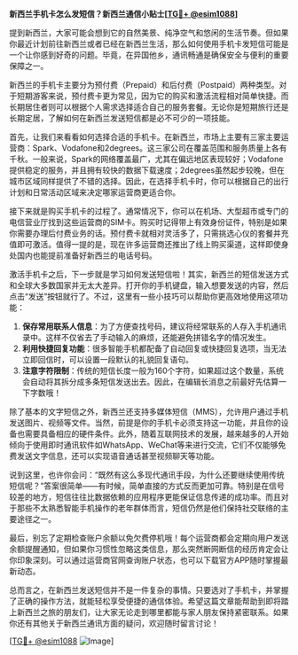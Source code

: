 **新西兰手机卡怎么发短信？新西兰通信小贴士[[TG💪+ @esim1088](https://t.me/s/esim1088)]**

提到新西兰，大家可能会想到它的自然美景、纯净空气和悠闲的生活节奏。但如果你最近计划前往新西兰或者已经在新西兰生活，那么如何使用手机卡发短信可能是一个让你感到好奇的问题。毕竟，在异国他乡，通讯畅通是确保安全与便利的重要保障之一。

新西兰的手机卡主要分为预付费（Prepaid）和后付费（Postpaid）两种类型。对于短期游客来说，预付费卡更为常见，因为它的购买和激活流程相对简单快捷。而长期居住者则可以根据个人需求选择适合自己的服务套餐。无论你是短期旅行还是长期定居，了解如何在新西兰发送短信都是必不可少的一项技能。

首先，让我们来看看如何选择合适的手机卡。在新西兰，市场上主要有三家主要运营商：Spark、Vodafone和2degrees。这三家公司在覆盖范围和服务质量上各有千秋。一般来说，Spark的网络覆盖最广，尤其在偏远地区表现较好；Vodafone提供稳定的服务，并且拥有较快的数据下载速度；2degrees虽然起步较晚，但在城市区域同样提供了不错的选择。因此，在选择手机卡时，你可以根据自己的出行计划和日常活动区域来决定哪家运营商更适合你。

接下来就是购买手机卡的过程了。通常情况下，你可以在机场、大型超市或专门的电信营业厅找到这些运营商的SIM卡。购买时记得带上有效身份证件，特别是如果你需要办理后付费业务的话。预付费卡就相对灵活多了，只需挑选心仪的套餐并充值即可激活。值得一提的是，现在许多运营商还推出了线上购买渠道，这样即使身处国内也能提前准备好新西兰的电话号码。

激活手机卡之后，下一步就是学习如何发送短信啦！其实，新西兰的短信发送方式和全球大多数国家并无太大差异。打开你的手机键盘，输入想要发送的内容，然后点击“发送”按钮就行了。不过，这里有一些小技巧可以帮助你更高效地使用这项功能：

1. **保存常用联系人信息**：为了方便查找号码，建议将经常联系的人存入手机通讯录中。这样不仅省去了手动输入的麻烦，还能避免拼错名字的情况发生。
2. **利用快捷回复功能**：很多智能手机都配备了自动回复或快捷回复选项，当无法立即回信时，可以设置一段默认的礼貌回复语句。
3. **注意字符限制**：传统的短信长度一般为160个字符，如果超过这个数量，系统会自动将其拆分成多条短信发送出去。因此，在编辑长消息之前最好先估算一下字数哦！

除了基本的文字短信之外，新西兰还支持多媒体短信（MMS），允许用户通过手机发送图片、视频等文件。当然，前提是你的手机卡必须支持这一功能，并且你的设备也需要具备相应的硬件条件。此外，随着互联网技术的发展，越来越多的人开始倾向于使用即时通讯软件如WhatsApp、WeChat等来进行交流，它们不仅能够免费发送文字信息，还可以实现语音通话甚至视频聊天等功能。

说到这里，也许你会问：“既然有这么多现代通讯手段，为什么还要继续使用传统短信呢？”答案很简单——有时候，简单直接的方式反而更加可靠。特别是在信号较差的地方，短信往往比数据依赖的应用程序更能保证信息传递的成功率。而且对于那些不太熟悉智能手机操作的老年群体而言，短信仍然是他们保持社交联络的主要途径之一。

最后，别忘了定期检查账户余额以免欠费停机哦！每个运营商都会定期向用户发送余额提醒通知，但如果你习惯性忽略这类信息，那么突然断网断信的经历肯定会让你印象深刻。可以通过运营商官网查询账户状态，也可以下载官方APP随时掌握最新动态。

总而言之，在新西兰发送短信并不是一件复杂的事情。只要选对了手机卡，并掌握了正确的操作方法，就能轻松享受便捷的通信体验。希望这篇文章能帮助到即将踏上新西兰之旅的朋友们，让大家无论走到哪里都能与家人朋友保持紧密联系。如果你还有其他关于新西兰通讯方面的疑问，欢迎随时留言讨论！

[[TG💪+ @esim1088](https://t.me/s/esim1088) ![Image](https://i.postimg.cc/4NQfJmqS/Snipaste-2025-05-13-00-14-12.png)]